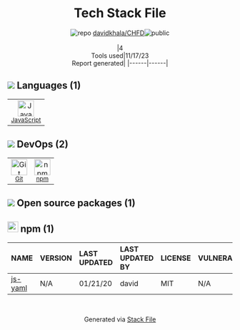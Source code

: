 <!--
--- Readme.md Snippet without images Start ---
## Tech Stack
davidkhala/CHFD is built on the following main stack:
- [JavaScript](https://developer.mozilla.org/en-US/docs/Web/JavaScript) – Languages

Full tech stack [here](/techstack.md)
--- Readme.md Snippet without images End ---

--- Readme.md Snippet with images Start ---
## Tech Stack
davidkhala/CHFD is built on the following main stack:
- <img width='25' height='25' src='https://img.stackshare.io/service/1209/javascript.jpeg' alt='JavaScript'/> [JavaScript](https://developer.mozilla.org/en-US/docs/Web/JavaScript) – Languages

Full tech stack [here](/techstack.md)
--- Readme.md Snippet with images End ---
-->
<div align="center">

# Tech Stack File
![](https://img.stackshare.io/repo.svg "repo") [davidkhala/CHFD](https://github.com/davidkhala/CHFD)![](https://img.stackshare.io/public_badge.svg "public")
<br/><br/>
|4<br/>Tools used|11/17/23 <br/>Report generated|
|------|------|
</div>

## <img src='https://img.stackshare.io/languages.svg'/> Languages (1)
<table><tr>
  <td align='center'>
  <img width='36' height='36' src='https://img.stackshare.io/service/1209/javascript.jpeg' alt='JavaScript'>
  <br>
  <sub><a href="https://developer.mozilla.org/en-US/docs/Web/JavaScript">JavaScript</a></sub>
  <br>
  <sub></sub>
</td>

</tr>
</table>

## <img src='https://img.stackshare.io/devops.svg'/> DevOps (2)
<table><tr>
  <td align='center'>
  <img width='36' height='36' src='https://img.stackshare.io/service/1046/git.png' alt='Git'>
  <br>
  <sub><a href="http://git-scm.com/">Git</a></sub>
  <br>
  <sub></sub>
</td>

<td align='center'>
  <img width='36' height='36' src='https://img.stackshare.io/service/1120/lejvzrnlpb308aftn31u.png' alt='npm'>
  <br>
  <sub><a href="https://www.npmjs.com/">npm</a></sub>
  <br>
  <sub></sub>
</td>

</tr>
</table>


## <img src='https://img.stackshare.io/group.svg' /> Open source packages (1)</h2>

## <img width='24' height='24' src='https://img.stackshare.io/service/1120/lejvzrnlpb308aftn31u.png'/> npm (1)

|NAME|VERSION|LAST UPDATED|LAST UPDATED BY|LICENSE|VULNERABILITIES|
|:------|:------|:------|:------|:------|:------|
|[js-yaml](https://www.npmjs.com/js-yaml)|N/A|01/21/20|david |MIT|N/A|

<br/>
<div align='center'>

Generated via [Stack File](https://github.com/marketplace/stack-file)

